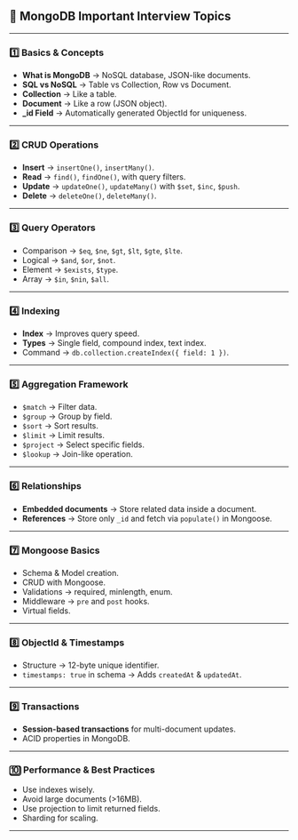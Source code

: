 ## **📌 MongoDB Important Interview Topics**

---

### **1️⃣ Basics & Concepts**

* **What is MongoDB** → NoSQL database, JSON-like documents.
* **SQL vs NoSQL** → Table vs Collection, Row vs Document.
* **Collection** → Like a table.
* **Document** → Like a row (JSON object).
* **\_id Field** → Automatically generated ObjectId for uniqueness.

---

### **2️⃣ CRUD Operations**

* **Insert** → `insertOne()`, `insertMany()`.
* **Read** → `find()`, `findOne()`, with query filters.
* **Update** → `updateOne()`, `updateMany()` with `$set`, `$inc`, `$push`.
* **Delete** → `deleteOne()`, `deleteMany()`.

---

### **3️⃣ Query Operators**

* Comparison → `$eq`, `$ne`, `$gt`, `$lt`, `$gte`, `$lte`.
* Logical → `$and`, `$or`, `$not`.
* Element → `$exists`, `$type`.
* Array → `$in`, `$nin`, `$all`.

---

### **4️⃣ Indexing**

* **Index** → Improves query speed.
* **Types** → Single field, compound index, text index.
* Command → `db.collection.createIndex({ field: 1 })`.

---

### **5️⃣ Aggregation Framework**

* `$match` → Filter data.
* `$group` → Group by field.
* `$sort` → Sort results.
* `$limit` → Limit results.
* `$project` → Select specific fields.
* `$lookup` → Join-like operation.

---

### **6️⃣ Relationships**

* **Embedded documents** → Store related data inside a document.
* **References** → Store only `_id` and fetch via `populate()` in Mongoose.

---

### **7️⃣ Mongoose Basics**

* Schema & Model creation.
* CRUD with Mongoose.
* Validations → required, minlength, enum.
* Middleware → `pre` and `post` hooks.
* Virtual fields.

---

### **8️⃣ ObjectId & Timestamps**

* Structure → 12-byte unique identifier.
* `timestamps: true` in schema → Adds `createdAt` & `updatedAt`.

---

### **9️⃣ Transactions**

* **Session-based transactions** for multi-document updates.
* ACID properties in MongoDB.

---

### **🔟 Performance & Best Practices**

* Use indexes wisely.
* Avoid large documents (>16MB).
* Use projection to limit returned fields.
* Sharding for scaling.

---

